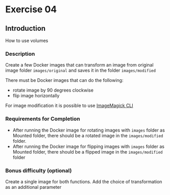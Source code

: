 # Exercise 04

## Introduction

How to use volumes

### Description

Create a few Docker images that can transform an image from original image folder `images/original` and saves it in the folder `images/modified`

There must be Docker images that can do the following:
- rotate image by 90 degrees clockwise
- flip image horizontally

For image modification it is possible to use [ImageMagick CLI](https://imagemagick.org/script/command-line-processing.php)

### Requirements for Completion
- After running the Docker image for rotating images with `images` folder as Mounted folder, there should be a rotated image in the `images/modified` folder. 
- After running the Docker image for flipping images with `images` folder as Mounted folder, there should be a flipped image in the `images/modified` folder

### Bonus difficulty (optional)

Create a single image for both functions. Add the choice of transformation as an additional parameter
